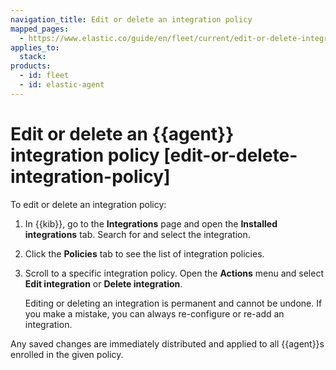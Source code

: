 ```yaml
---
navigation_title: Edit or delete an integration policy
mapped_pages:
  - https://www.elastic.co/guide/en/fleet/current/edit-or-delete-integration-policy.html
applies_to:
  stack:
products:
  - id: fleet
  - id: elastic-agent
---
```


# Edit or delete an {{agent}} integration policy [edit-or-delete-integration-policy]


To edit or delete an integration policy:

1. In {{kib}}, go to the **Integrations** page and open the **Installed integrations** tab. Search for and select the integration.
2. Click the **Policies** tab to see the list of integration policies.
3. Scroll to a specific integration policy. Open the **Actions** menu and select **Edit integration** or **Delete integration**.

    Editing or deleting an integration is permanent and cannot be undone. If you make a mistake, you can always re-configure or re-add an integration.


Any saved changes are immediately distributed and applied to all {{agent}}s enrolled in the given policy.
